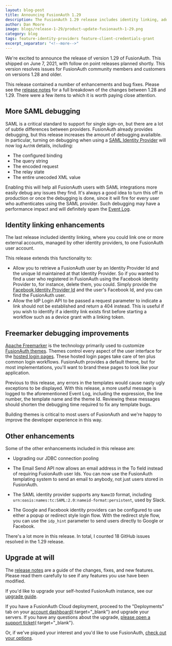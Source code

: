 ```yaml
---
layout: blog-post
title: Announcing FusionAuth 1.29
description: The FusionAuth 1.29 release includes identity linking, additional identity providers, a lambda for the Client Credentials grant and more
author: Dan Moore
image: blogs/release-1-29/product-update-fusionauth-1-29.png
category: blog
tags: feature-identity-providers feature-client-credentials-grant
excerpt_separator: "<!--more-->"
---
```


We're excited to announce the release of version 1.29 of FusionAuth. This shipped on June 7, 2021, with follow on point releases planned shortly. This version resolves issues for FusionAuth community members and customers on versions 1.28 and older. 

<!--more-->

This release contained a number of enhancements and bug fixes. Please see the [release notes](/docs/v1/tech/release-notes/#version-1-29-0) for a full breakdown of the changes between 1.28 and 1.29. There were a few items to which it is worth paying close attention.

## More SAML debugging

SAML is a critical standard to support for single sign-on, but there are a lot of subtle differences between providers. FusionAuth already provides debugging, but this release increases the amount of debugging availalble. In particular, turning on debugging when using a [SAML Identity Provider](/docs/v1/tech/identity-providers/samlv2/) will now log `AuthN` details, including:

* The configured binding 
* The query string
* The encoded request
* The relay state
* The entire unecoded XML value

Enabling this will help all FusionAuth users with SAML integrations more easily debug any issues they find. It's always a good idea to turn this off in production or once the debugging is done, since it will fire for every user who authenticates using the SAML provider. Such debugging may have a performance impact and will definitely spam the [Event Log](/docs/v1/tech/troubleshooting/#event-log).

## Identity linking enhancements

The last release included identity linking, where you could link one or more external accounts, managed by other identity providers, to one FusionAuth user account.

This release extends this functionality to:

* Allow you to retrieve a FusionAuth user by an Identity Provider Id and the unique Id maintained at that Identity Provider. So if you wanted to find a user who registered in FusionAuth using the Facebook Identity Provider to, for instance, delete them, you could. Simply provide the [Facebook Identity Provider Id](/docs/v1/tech/apis/identity-providers/facebook/) and the user's Facebook Id, and you can find the FusionAuth user.
* Allow the IdP Login API to be passed a request parameter to indicate a link should not be established and return a 404 instead. This is useful if you wish to identify if a identity link exists first before starting a workflow such as a device grant with a linking token.

## Freemarker debugging improvements

[Apache Freemarker](https://freemarker.apache.org/) is the technology primarily used to customize [FusionAuth themes](/docs/v1/tech/themes/). Themes control every aspect of the user interface for the [hosted login pages](/docs/v1/tech/core-concepts/integration-points/#hosted-login-pages). These hosted login pages take care of ten plus common login workflows. FusionAuth provides a default theme, but for most implementations, you'll want to brand these pages to look like your application.

Previous to this release, any errors in the templates would cause nasty ugly exceptions to be displayed. With this release, a more useful message is logged to the aforementioned Event Log, including the expression, the line number, the template name and the theme Id. Reviewing these messages should shorten the debugging time required to fix any template bugs.

Building themes is critical to most users of FusionAuth and we're happy to improve the developer experience in this way.

## Other enhancements

Some of the other enhancements included in this release are:

* Upgrading our JDBC connection pooling


* The Email Send API now allows an email address in the To field instead of requiring FusionAuth user Ids. You can now use the FusionAuth templating system to send an email to anybody, not just users stored in FusionAuth.
* The SAML identity provider supports any `NameID` format, including `urn:oasis:names:tc:SAML:2.0:nameid-format:persistent`, used by Slack.
* The Google and Facebook identity providers can be configured to use either a popup or redirect style login flow. With the redirect style flow, you can use the `idp_hint` parameter to send users directly to Google or Facebook.

There's a lot more in this release. In total, I counted 18 GitHub issues resolved in the 1.29 release.

## Upgrade at will

The [release notes](/docs/v1/tech/release-notes/#version-1-29-0) are a guide of the changes, fixes, and new features. Please read them carefully to see if any features you use have been modified.

If you'd like to upgrade your self-hosted FusionAuth instance, see our [upgrade guide](/docs/v1/tech/installation-guide/upgrade/). 

If you have a FusionAuth Cloud deployment, proceed to the "Deployments" tab on your [account dashboard](https://account.fusionauth.io/account/deployment/){:target="_blank"} and upgrade your servers. If you have any questions about the upgrade, [please open a support ticket](https://account.fusionauth.io/account/support/){:target="_blank"}.

Or, if we've piqued your interest and you'd like to use FusionAuth, [check out your options](/pricing/).
